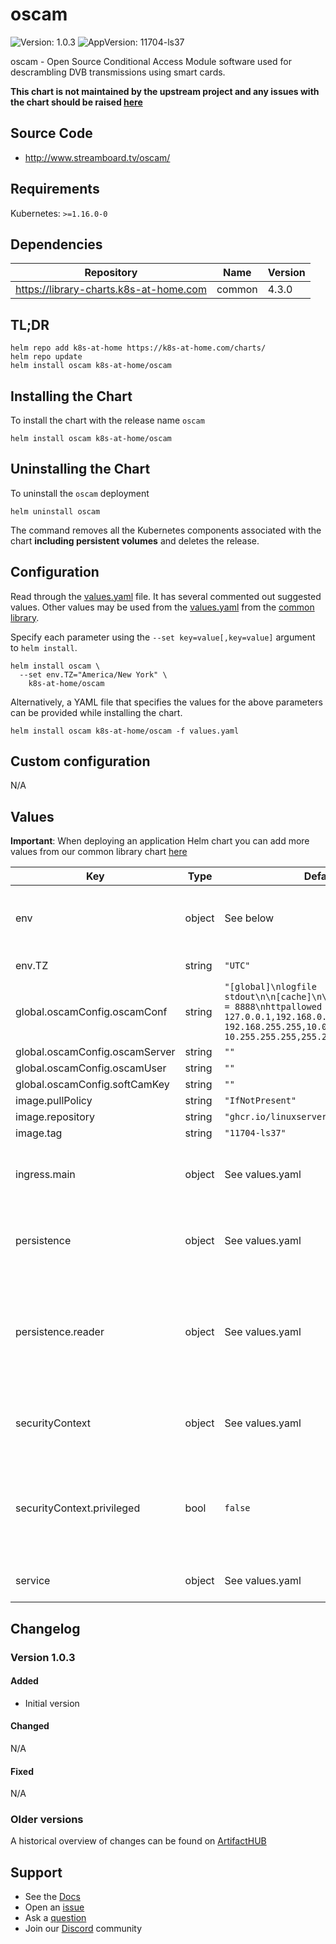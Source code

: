 # oscam

![Version: 1.0.3](https://img.shields.io/badge/Version-1.0.3-informational?style=flat-square) ![AppVersion: 11704-ls37](https://img.shields.io/badge/AppVersion-11704--ls37-informational?style=flat-square)

oscam - Open Source Conditional Access Module software used for descrambling DVB transmissions using smart cards.

**This chart is not maintained by the upstream project and any issues with the chart should be raised [here](https://github.com/k8s-at-home/charts/issues/new/choose)**

## Source Code

* <http://www.streamboard.tv/oscam/>

## Requirements

Kubernetes: `>=1.16.0-0`

## Dependencies

| Repository | Name | Version |
|------------|------|---------|
| https://library-charts.k8s-at-home.com | common | 4.3.0 |

## TL;DR

```console
helm repo add k8s-at-home https://k8s-at-home.com/charts/
helm repo update
helm install oscam k8s-at-home/oscam
```

## Installing the Chart

To install the chart with the release name `oscam`

```console
helm install oscam k8s-at-home/oscam
```

## Uninstalling the Chart

To uninstall the `oscam` deployment

```console
helm uninstall oscam
```

The command removes all the Kubernetes components associated with the chart **including persistent volumes** and deletes the release.

## Configuration

Read through the [values.yaml](./values.yaml) file. It has several commented out suggested values.
Other values may be used from the [values.yaml](https://github.com/k8s-at-home/library-charts/tree/main/charts/stable/common/values.yaml) from the [common library](https://github.com/k8s-at-home/library-charts/tree/main/charts/stable/common).

Specify each parameter using the `--set key=value[,key=value]` argument to `helm install`.

```console
helm install oscam \
  --set env.TZ="America/New York" \
    k8s-at-home/oscam
```

Alternatively, a YAML file that specifies the values for the above parameters can be provided while installing the chart.

```console
helm install oscam k8s-at-home/oscam -f values.yaml
```

## Custom configuration

N/A

## Values

**Important**: When deploying an application Helm chart you can add more values from our common library chart [here](https://github.com/k8s-at-home/library-charts/tree/main/charts/stable/common)

| Key | Type | Default | Description |
|-----|------|---------|-------------|
| env | object | See below | environment variables. See more parameters in the [linuxserver documentation](https://github.com/linuxserver/docker-oscam/pkgs/container/oscam#parameters). |
| env.TZ | string | `"UTC"` | Set the container timezone |
| global.oscamConfig.oscamConf | string | `"[global]\nlogfile       = stdout\n\n[cache]\n\n[webif]\nhttpport      = 8888\nhttpallowed   = 127.0.0.1,192.168.0.0-192.168.255.255,10.0.0.0-10.255.255.255,255.255.255.255\n"` |  |
| global.oscamConfig.oscamServer | string | `""` |  |
| global.oscamConfig.oscamUser | string | `""` |  |
| global.oscamConfig.softCamKey | string | `""` |  |
| image.pullPolicy | string | `"IfNotPresent"` | image pull policy |
| image.repository | string | `"ghcr.io/linuxserver/oscam"` | image repository |
| image.tag | string | `"11704-ls37"` | image tag |
| ingress.main | object | See values.yaml | Enable and configure ingress settings for the chart under this key. |
| persistence | object | See values.yaml | Configure persistence settings for the chart under this key. |
| persistence.reader | object | See values.yaml | Configure hostPathMount(s) to mount (multiple) smart card reader devices in the container. -- See more variants [@linuxserver.io](https://github.com/linuxserver/docker-oscam#passing-through-smart-card-readers). |
| securityContext | object | See values.yaml | Configure persistence settings for the chart under this key. |
| securityContext.privileged | bool | `false` | (bool) Privileged securityContext may be required if smart card devices are accessed directly through the host machine |
| service | object | See values.yaml | Configures service settings for the chart. |

## Changelog

### Version 1.0.3

#### Added

* Initial version

#### Changed

N/A

#### Fixed

N/A

### Older versions

A historical overview of changes can be found on [ArtifactHUB](https://artifacthub.io/packages/helm/k8s-at-home/oscam?modal=changelog)

## Support

- See the [Docs](https://docs.k8s-at-home.com/our-helm-charts/getting-started/)
- Open an [issue](https://github.com/k8s-at-home/charts/issues/new/choose)
- Ask a [question](https://github.com/k8s-at-home/organization/discussions)
- Join our [Discord](https://discord.gg/sTMX7Vh) community
